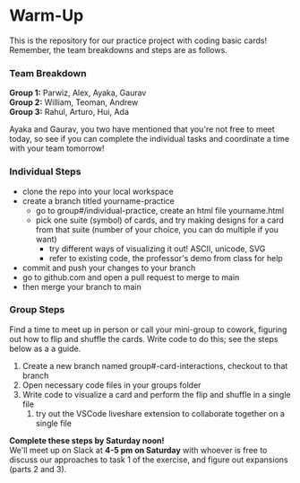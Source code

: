 # Warm-Up
This is the repository for our practice project with coding basic cards! Remember, the team breakdowns and steps are as follows.  

### Team Breakdown
**Group 1:** Parwiz, Alex, Ayaka, Gaurav  
**Group 2:** William, Teoman, Andrew  
**Group 3:** Rahul, Arturo, Hui, Ada  

Ayaka and Gaurav, you two have mentioned that you're not free to meet today, so see if you can complete the individual tasks and coordinate a time with your team tomorrow!

### Individual Steps
- clone the repo into your local workspace
- create a branch titled yourname-practice
  - go to group#/individual-practice, create an html file yourname.html
  - pick one suite (symbol) of cards, and try making designs for a card from that suite (number of your choice, you can do multiple if you want)
    - try different ways of visualizing it out! ASCII, unicode, SVG
    - refer to existing code, the professor's demo from class for help
- commit and push your changes to your branch
- go to github.com and open a pull request to merge to main
- then merge your branch to main
  
### Group Steps
Find a time to meet up in person or call your mini-group to cowork, figuring out how to flip and shuffle the cards. Write code to do this; see the steps below as a a guide.  
1. Create a new branch named group#-card-interactions, checkout to that branch
2. Open necessary code files in your groups folder
3. Write code to visualize a card and perform the flip and shuffle in a single file
   1. try out the VSCode liveshare extension to collaborate together on a single file 

**Complete these steps by Saturday noon!**  
We'll meet up on Slack at **4-5 pm on Saturday** with whoever is free to discuss our approaches to task 1 of the exercise, and figure out expansions (parts 2 and 3).